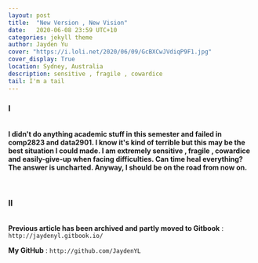 ```yaml
---
layout: post
title:  "New Version , New Vision"
date:   2020-06-08 23:59 UTC+10
categories: jekyll theme
author: Jayden Yu
cover: "https://i.loli.net/2020/06/09/GcBXCwJVdiqP9F1.jpg"
cover_display: True
location: Sydney, Australia
description: sensitive , fragile , cowardice
tail: I'm a tail
---
```


###  I

<br>**I didn't do anything academic stuff in this semester and failed in comp2823 and data2901. I know it's kind of terrible but this may be the best situation I could made. I am extremely sensitive , fragile , cowardice and easily-give-up when facing difficulties. Can time heal everything? The answer is uncharted. Anyway, I should be on the road from now on.** 

<br>

### II

<br>**Previous article has been archived and partly moved to Gitbook**  : ``` http://jaydenyl.gitbook.io/```

**My GitHub** : ```http://github.com/JaydenYL```

